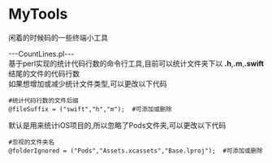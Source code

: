 # MyTools
闲着的时候码的一些终端小工具

---CountLines.pl---<br>
基于perl实现的统计代码行数的命令行工具,目前可以统计文件夹下以 **.h**,**.m**,**.swift**结尾的文件的代码行数<br>
如果想增加或减少统计文件类型,可以更改以下代码
```
#统计代码行数的文件后缀
@fileSuffix = ("swift","h","m");  #可添加或删除
```
默认是用来统计iOS项目的,所以忽略了Pods文件夹,可以更改以下代码
```
#忽视的文件夹名
@folderIgnored = ("Pods","Assets.xcassets","Base.lproj");  #可添加或删除
```

